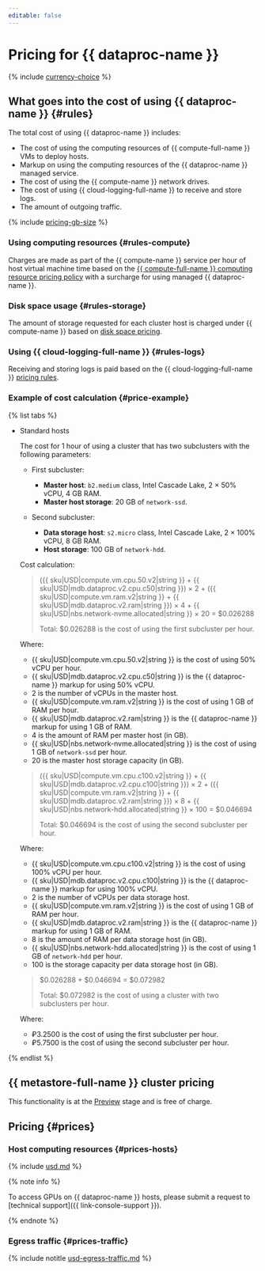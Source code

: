 ```yaml
---
editable: false
---
```


# Pricing for {{ dataproc-name }}



{% include [currency-choice](../_includes/pricing/currency-choice.md) %}

## What goes into the cost of using {{ dataproc-name }} {#rules}

The total cost of using {{ dataproc-name }} includes:

* The cost of using the computing resources of {{ compute-full-name }} VMs to deploy hosts.
* Markup on using the computing resources of the {{ dataproc-name }} managed service.
* The cost of using the {{ compute-name }} network drives.
* The cost of using {{ cloud-logging-full-name }} to receive and store logs.
* The amount of outgoing traffic.

{% include [pricing-gb-size](../_includes/pricing-gb-size.md) %}

### Using computing resources {#rules-compute}

Charges are made as part of the {{ compute-name }} service per hour of host virtual machine time based on the [{{ compute-full-name }} computing resource pricing policy](../compute/pricing.md#prices) with a surcharge for using managed {{ dataproc-name }}.

### Disk space usage {#rules-storage}

The amount of storage requested for each cluster host is charged under {{ compute-name }} based on [disk space pricing](../compute/pricing.md#prices-storage).


### Using {{ cloud-logging-full-name }} {#rules-logs}

Receiving and storing logs is paid based on the {{ cloud-logging-full-name }} [pricing rules](../logging/pricing.md).



### Example of cost calculation {#price-example}

{% list tabs %}

- Standard hosts

   The cost for 1 hour of using a cluster that has two subclusters with the following parameters:

   * First subcluster:
      * **Master host**: `b2.medium` class, Intel Cascade Lake, 2 × 50% vCPU, 4 GB RAM.
      * **Master host storage**: 20 GB of `network-ssd`.

   * Second subcluster:
      * **Data storage host**: `s2.micro` class, Intel Cascade Lake, 2 × 100% vCPU, 8 GB RAM.
      * **Host storage**: 100 GB of `network-hdd`.

   Cost calculation:

   > 
   > ({{ sku|USD|compute.vm.cpu.50.v2|string }} + {{ sku|USD|mdb.dataproc.v2.cpu.c50|string }}) × 2 + ({{ sku|USD|compute.vm.ram.v2|string }} + {{ sku|USD|mdb.dataproc.v2.ram|string }}) × 4 + {{ sku|USD|nbs.network-nvme.allocated|string }} × 20 = $0.026288
   > 
   >
   > Total: $0.026288 is the cost of using the first subcluster per hour.

   Where:

   * {{ sku|USD|compute.vm.cpu.50.v2|string }} is the cost of using 50% vCPU per hour.
   * {{ sku|USD|mdb.dataproc.v2.cpu.c50|string }} is the {{ dataproc-name }} markup for using 50% vCPU.
   * 2 is the number of vCPUs in the master host.
   * {{ sku|USD|compute.vm.ram.v2|string }} is the cost of using 1 GB of RAM per hour.
   * {{ sku|USD|mdb.dataproc.v2.ram|string }} is the {{ dataproc-name }} markup for using 1 GB of RAM.
   * 4 is the amount of RAM per master host (in GB).
   * {{ sku|USD|nbs.network-nvme.allocated|string }} is the cost of using 1 GB of `network-ssd` per hour.
   * 20 is the master host storage capacity (in GB).

   > 
   > ({{ sku|USD|compute.vm.cpu.c100.v2|string }} + {{ sku|USD|mdb.dataproc.v2.cpu.c100|string }}) × 2 + ({{ sku|USD|compute.vm.ram.v2|string }} + {{ sku|USD|mdb.dataproc.v2.ram|string }}) × 8 + {{ sku|USD|nbs.network-hdd.allocated|string }} × 100 = $0.046694
   > 
   >
   > Total: $0.046694 is the cost of using the second subcluster per hour.

   Where:

   * {{ sku|USD|compute.vm.cpu.c100.v2|string }} is the cost of using 100% vCPU per hour.
   * {{ sku|USD|mdb.dataproc.v2.cpu.c100|string }} is the {{ dataproc-name }} markup for using 100% vCPU.
   * 2 is the number of vCPUs per data storage host.
   * {{ sku|USD|compute.vm.ram.v2|string }} is the cost of using 1 GB of RAM per hour.
   * {{ sku|USD|mdb.dataproc.v2.ram|string }} is the {{ dataproc-name }} markup for using 1 GB of RAM.
   * 8 is the amount of RAM per data storage host (in GB).
   * {{ sku|USD|nbs.network-hdd.allocated|string }} is the cost of using 1 GB of `network-hdd` per hour.
   * 100 is the storage capacity per data storage host (in GB).

   > 
   > $0.026288 + $0.046694 = $0.072982
   > 
   >
   > Total: $0.072982 is the cost of using a cluster with two subclusters per hour.

   Where:

   * ₽3.2500 is the cost of using the first subcluster per hour.
   * ₽5.7500 is the cost of using the second subcluster per hour.

{% endlist %}


## {{ metastore-full-name }} cluster pricing

This functionality is at the [Preview](../overview/concepts/launch-stages.md) stage and is free of charge.

## Pricing {#prices}

### Host computing resources {#prices-hosts}





{% include [usd.md](../_pricing/data-proc/usd.md) %}



{% note info %}

To access GPUs on {{ dataproc-name }} hosts, please submit a request to [technical support]({{ link-console-support }}).

{% endnote %}

### Egress traffic {#prices-traffic}





{% include notitle [usd-egress-traffic.md](../_pricing/usd-egress-traffic.md) %}


